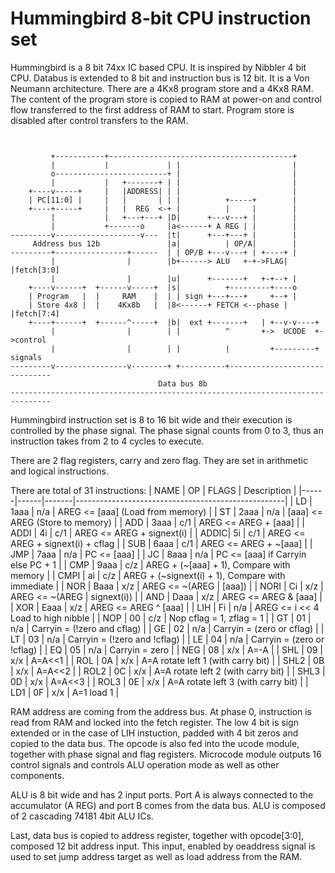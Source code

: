 # Hummingbird 8-bit CPU instruction set

Hummingbird is a 8 bit 74xx IC based CPU. It is inspired by Nibbler 4 bit CPU.
Databus is extended to 8 bit and instruction bus is 12 bit. It is a
Von Neumann architecture. There
are a 4Kx8 program store and a 4Kx8 RAM. The content of
the program store is copied to RAM at power-on and control
flow transferred to the first address of RAM to start. Program store is disabled
after control transfers to the RAM.


````                                   


         +-----------+-----------------------------------------+
         |           |             | |                         |
         o-------------------------+ |                         |
         |           |   +-------+ | |                         |
    +----v-----+     |   |ADDRESS| | |                         |
    | PC[11:0] |     |   |       | | |          +-----+        |
    +----+-----+     |   |  REG  <-+ |          |     |        |
         |           |   +---+---+ |D|      +---v---+ |        |
         |           +-------o     |a<------+ A REG | |        |
---------v-------------------v---  |t|      +---+---+ |        |
     Address bus 12b               |a|          | OP/A|        |
---------+----------------+------  | | OP/B +---v---+ | +----+ |
         |                |        |b+------> ALU   +-+->FLAG| |fetch[3:0]
         |                |        |u|      +-------+   +-+--+ |
    +----v------+  +------v-----+  |s|          +---------+----o
    | Program   |  |     RAM    |  | | sign +---+---+     +--+ |
    | Store 4x8 |  |    4Kx8b   |  |8<------+ FETCH <--phase | |fetch[7:4]
    +----+------+  +------^-----+  |b|  ext +-------+   | +--v-v----+
         |                |        | |          ^       +->  UCODE  +->control
         |                |        | |          |         +---------+  signals
---------v----------------v--------+ +----------+------------------------------
                                 Data bus 8b
-------------------------------------------------------------------------------

````

Hummingbird instruction set is 8 to 16 bit wide and their execution is
controlled by the phase signal. The phase signal counts from 0 to 3, thus an
instruction takes from 2 to 4 cycles to execute.

There are 2 flag registers, carry and zero flag. They are set in arithmetic
and logical instructions.

There are total of 31 instructions:
| NAME | OP   | FLAGS | Description                                        |
|------|------|-------|----------------------------------------------------|
| LD   | 1aaa |  n/a  | AREG  <= [aaa] (Load from memory)                  |
| ST   | 2aaa |  n/a  | [aaa] <= AREG  (Store to memory)                   |
| ADD  | 3aaa |  c/1  | AREG  <= AREG + [aaa]                              |
| ADDI | 4i   |  c/1  | AREG  <= AREG + signext(i)                         |
| ADDIC| 5i   |  c/1  | AREG  <= AREG + signext(i) + cflag                 |
| SUB  | 6aaa |  c/1  | AREG  <= AREG + ~[aaa]                             |
| JMP  | 7aaa |  n/a  | PC    <= [aaa]                                     |
| JC   | 8aaa |  n/a  | PC    <= [aaa] if Carryin else PC + 1              |
| CMP  | 9aaa |  c/z  | AREG + (~[aaa] + 1), Compare with memory           |
| CMPI | ai   |  c/z  | AREG + (~signext(i) + 1), Compare with immediate   |
| NOR  | Baaa |  x/z  | AREG  <= ~(AREG | [aaa])                           |
| NORI | Ci   |  x/z  | AREG  <= ~(AREG | signext(i))                      |
| AND  | Daaa |  x/z  | AREG  <= AREG & [aaa]                              |
| XOR  | Eaaa |  x/z  | AREG  <= AREG ^ [aaa]                              |
| LIH  | Fi   |  n/a  | AREG  <= i << 4 Load to high nibble                |
| NOP  | 00   |  c/z  | Nop cflag = 1, zflag = 1                           |
| GT   | 01   |  n/a  | Carryin = (!zero and  cflag)                       |
| GE   | 02   |  n/a  | Carryin = (zero  or   cflag)                       |
| LT   | 03   |  n/a  | Carryin = (!zero and !cflag)                       |
| LE   | 04   |  n/a  | Carryin = (zero  or  !cflag)                       |
| EQ   | 05   |  n/a  | Carryin = zero                                     |
| NEG  | 08   |  x/x  | A=-A                                               |
| SHL  | 09   |  x/x  | A=A<<1                                             |
| ROL  | 0A   |  x/x  | A=A rotate left 1 (with carry bit)                 |
| SHL2 | 0B   |  x/x  | A=A<<2                                             |
| ROL2 | 0C   |  x/x  | A=A rotate left 2 (with carry bit)                 |
| SHL3 | 0D   |  x/x  | A=A<<3                                             |
| ROL3 | 0E   |  x/x  | A=A rotate left 3 (with carry bit)                 |
| LD1  | 0F   |  x/x  | A=1 load 1                                         |

RAM address are coming from the address bus. At phase 0, instruction is read
from RAM and locked into the fetch register. The low 4 bit is sign extended or
in the case of LIH instuction, padded with 4 bit zeros and copied to the data
bus. The opcode is also fed into the ucode module, together with phase
signal and flag registers. Microcode module outputs 16 control signals and
controls ALU operation mode as well as other components.

ALU is 8 bit wide and has 2 input ports. Port A is always connected to the
accumulator (A REG) and port B comes from the data bus. ALU is composed
of 2 cascading 74181 4bit ALU ICs.

Last, data bus is copied to address register, together with opcode[3:0],
composed 12 bit address input. This input, enabled by oeaddress signal is used
to set jump address target as well as load address from the RAM.
